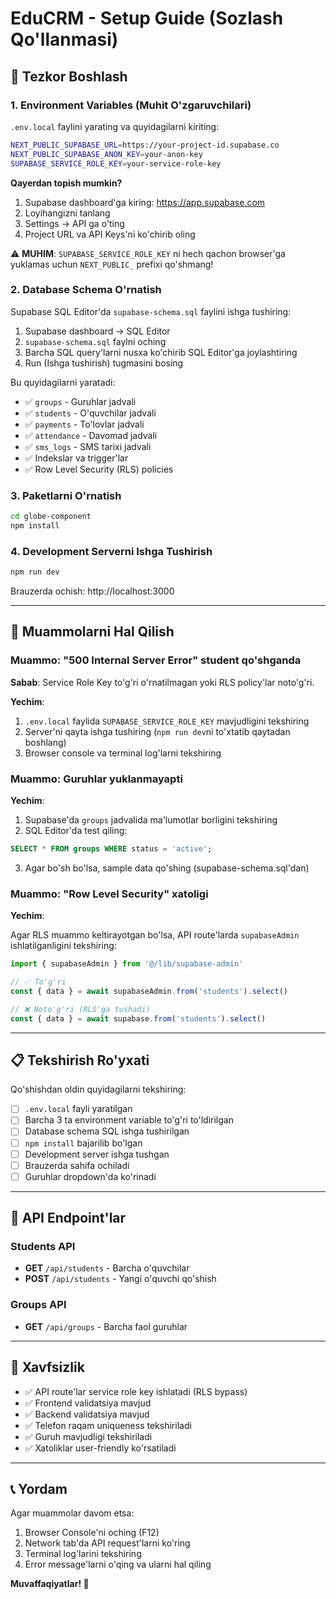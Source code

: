 # EduCRM - Setup Guide (Sozlash Qo'llanmasi)

## 🚀 Tezkor Boshlash

### 1. Environment Variables (Muhit O'zgaruvchilari)

`.env.local` faylini yarating va quyidagilarni kiriting:

```bash
NEXT_PUBLIC_SUPABASE_URL=https://your-project-id.supabase.co
NEXT_PUBLIC_SUPABASE_ANON_KEY=your-anon-key
SUPABASE_SERVICE_ROLE_KEY=your-service-role-key
```

**Qayerdan topish mumkin?**

1. Supabase dashboard'ga kiring: https://app.supabase.com
2. Loyihangizni tanlang
3. Settings → API ga o'ting
4. Project URL va API Keys'ni ko'chirib oling

⚠️ **MUHIM**: `SUPABASE_SERVICE_ROLE_KEY` ni hech qachon browser'ga yuklamas uchun `NEXT_PUBLIC_` prefixi qo'shmang!

### 2. Database Schema O'rnatish

Supabase SQL Editor'da `supabase-schema.sql` faylini ishga tushiring:

1. Supabase dashboard → SQL Editor
2. `supabase-schema.sql` faylni oching
3. Barcha SQL query'larni nusxa ko'chirib SQL Editor'ga joylashtiring
4. Run (Ishga tushirish) tugmasini bosing

Bu quyidagilarni yaratadi:
- ✅ `groups` - Guruhlar jadvali
- ✅ `students` - O'quvchilar jadvali  
- ✅ `payments` - To'lovlar jadvali
- ✅ `attendance` - Davomad jadvali
- ✅ `sms_logs` - SMS tarixi jadvali
- ✅ Indekslar va trigger'lar
- ✅ Row Level Security (RLS) policies

### 3. Paketlarni O'rnatish

```bash
cd globe-component
npm install
```

### 4. Development Serverni Ishga Tushirish

```bash
npm run dev
```

Brauzerda ochish: http://localhost:3000

---

## 🔧 Muammolarni Hal Qilish

### Muammo: "500 Internal Server Error" student qo'shganda

**Sabab**: Service Role Key to'g'ri o'rnatilmagan yoki RLS policy'lar noto'g'ri.

**Yechim**:
1. `.env.local` faylida `SUPABASE_SERVICE_ROLE_KEY` mavjudligini tekshiring
2. Server'ni qayta ishga tushiring (`npm run dev`ni to'xtatib qaytadan boshlang)
3. Browser console va terminal log'larni tekshiring

### Muammo: Guruhlar yuklanmayapti

**Yechim**:
1. Supabase'da `groups` jadvalida ma'lumotlar borligini tekshiring
2. SQL Editor'da test qiling:
```sql
SELECT * FROM groups WHERE status = 'active';
```
3. Agar bo'sh bo'lsa, sample data qo'shing (supabase-schema.sql'dan)

### Muammo: "Row Level Security" xatoligi

**Yechim**:

Agar RLS muammo keltirayotgan bo'lsa, API route'larda `supabaseAdmin` ishlatilganligini tekshiring:

```typescript
import { supabaseAdmin } from '@/lib/supabase-admin'

// ✅ To'g'ri
const { data } = await supabaseAdmin.from('students').select()

// ❌ Noto'g'ri (RLS'ga tushadi)
const { data } = await supabase.from('students').select()
```

---

## 📋 Tekshirish Ro'yxati

Qo'shishdan oldin quyidagilarni tekshiring:

- [ ] `.env.local` fayli yaratilgan
- [ ] Barcha 3 ta environment variable to'g'ri to'ldirilgan
- [ ] Database schema SQL ishga tushirilgan
- [ ] `npm install` bajarilib bo'lgan
- [ ] Development server ishga tushgan
- [ ] Brauzerda sahifa ochiladi
- [ ] Guruhlar dropdown'da ko'rinadi

---

## 🎯 API Endpoint'lar

### Students API
- **GET** `/api/students` - Barcha o'quvchilar
- **POST** `/api/students` - Yangi o'quvchi qo'shish

### Groups API  
- **GET** `/api/groups` - Barcha faol guruhlar

---

## 🔐 Xavfsizlik

- ✅ API route'lar service role key ishlatadi (RLS bypass)
- ✅ Frontend validatsiya mavjud
- ✅ Backend validatsiya mavjud
- ✅ Telefon raqam uniqueness tekshiriladi
- ✅ Guruh mavjudligi tekshiriladi
- ✅ Xatoliklar user-friendly ko'rsatiladi

---

## 📞 Yordam

Agar muammolar davom etsa:
1. Browser Console'ni oching (F12)
2. Network tab'da API request'larni ko'ring
3. Terminal log'larini tekshiring
4. Error message'larni o'qing va ularni hal qiling

**Muvaffaqiyatlar! 🎉**

